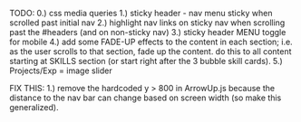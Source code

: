 TODO:
0.) css media queries
1.) sticky header - nav menu sticky when scrolled past initial nav
2.) highlight nav links on sticky nav when scrolling past the #headers (and on non-sticky nav)
3.) sticky header MENU toggle for mobile
4.) add some FADE-UP effects to the content in each section; i.e. as the user scrolls to that section, fade up the content. do this to all content starting at SKILLS section (or start right after the 3 bubble skill cards).
5.) Projects/Exp = image slider

FIX THIS:
1.) remove the hardcoded y > 800 in ArrowUp.js because the distance to the nav bar can change based on screen width (so make this generalized).
